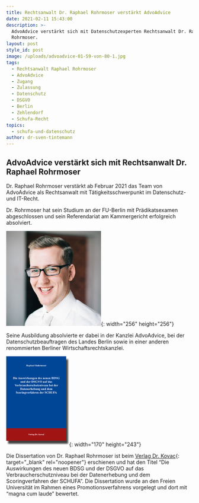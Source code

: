 ```yaml
---
title: Rechtsanwalt Dr. Raphael Rohrmoser verstärkt AdvoAdvice
date: 2021-02-11 15:43:00
description: >-
  AdvoAdvice verstärkt sich mit Datenschutzexperten Rechtsanwalt Dr. Raphael
  Rohrmoser.
layout: post
style_id: post
image: /uploads/advoadvice-01-59-von-80-1.jpg
tags:
  - Rechtsanwalt Raphael Rohrmoser
  - AdvoAdvice
  - Zugang
  - Zulassung
  - Datenschutz
  - DSGVO
  - Berlin
  - Zehlendorf
  - Schufa-Recht
topics:
  - schufa-und-datenschutz
author: dr-sven-tintemann
---
```


## AdvoAdvice verstärkt sich mit Rechtsanwalt Dr. Raphael Rohrmoser

Dr. Raphael Rohrmoser verstärkt ab Februar 2021 das Team von AdvoAdvice als Rechtsanwalt mit Tätigkeitsschwerpunkt im Datenschutz- und IT-Recht.&nbsp;

Dr. Rohrmoser hat sein Studium an der FU-Berlin mit Prädikatsexamen abgeschlossen und sein Referendariat am Kammergericht erfolgreich absolviert.

![](/uploads/raphael-rohrmoser-foto-256x256-1.jpg){: width="256" height="256"}

Seine Ausbildung absolvierte er dabei in der Kanzlei AdvoAdvice, bei der Datenschutzbeauftragen des Landes Berlin sowie in einer anderen renommierten Berliner Wirtschaftsrechtskanzlei.&nbsp;

![](/uploads/rohrmoser.gif){: width="170" height="243"}

Die Dissertation von Dr. Raphael Rohrmoser ist beim [Verlag Dr. Kovac]( https://www.verlagdrkovac.de/978-3-339-10676-6.htm){: target="_blank" rel="noopener"} erschienen und hat den Titel “Die Auswirkungen des neuen BDSG und der DSGVO auf das Verbraucherschutzniveau bei der Datenerhebung und dem Scoringverfahren der SCHUFA”. Die Dissertation wurde an den Freien Universität im Rahmen eines Promotionsverfahrens vorgelegt und dort mit “magna cum laude” bewertet.

